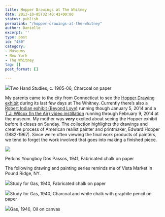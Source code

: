 ```yaml
---
title: Hopper Drawings at The Whitney
date: 2013-10-05T02:40:41+00:00
status: publish
permalink: "/hopper-drawings-at-the-whitney"
author: Danielle
excerpt: ''
type: post
id: "480"
category:
- Museums
- New York
- The Whitney
tag: []
post_format: []

---
```

  
![](http://farm4.staticflickr.com/3706/10093221503_909f1405dd_z.jpg)Two Hand Studies, c. 1905-06, Charcoal on paper

My parents came to the city from Connecticut to see the [Hopper Drawing exhibit](http://whitney.org/Exhibitions/HopperDrawing) during its last few days at The Whitney. Currently there’s also a [Robert Indian exhibit (Beyond Love)](http://whitney.org/Exhibitions/RobertIndiana) running though January 5, 2014 and a [T.J. Wilcox (In the Air) video instillation](http://whitney.org/Exhibitions/TJWilcox) running through February 9, 2014 at the museum. My mother was **_very_** excited about seeing the Hopper exhibit before it closes on Sunday. The collection highlights the drawings and creative process of American realist painter and printmaker, Edward Hopper (1882-1967). Since we’re often viewing the final work products of painters, we tend to forget the work involved that goes into making a finished piece.

![](https://live.staticflickr.com/3767/10093221243_c447e31b95_b.jpg)

Perkins Youngboy Dos Passos, 1941, Fabricated chalk on paper

The following drawing and painting series reminds me of Vista Market in Pound Ridge, NY.

![](http://farm4.staticflickr.com/3834/10093114634_34ec0eaef5_z.jpg)Study for Gas, 1940, Fabricated chalk on paper

  
![](http://farm8.staticflickr.com/7381/10093175266_64c1b4b351_z.jpg)Study for Gas, 1940, Charcoal and white chalk with graphite pencil on paper

  
![](http://farm3.staticflickr.com/2889/10093150275_76e6d8c9fc_z.jpg)Gas, 1940, Oil on canvas